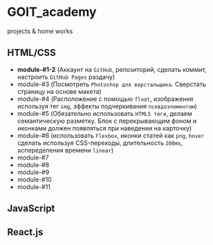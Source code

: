 # GOIT_academy
projects &amp; home works

## HTML/CSS

- **module-#1-2** (Аккаунт на `GitHub`, репозиторий, сделать коммит, настроить `GitHub Pages` раздачу)
- module-#3 (Посмотреть `Photoshop для верстальщика`. Сверстать страницу на основе макета)
- module-#4 (Расположение с помощью `float`, изображения используя тег `img`, эффекты подчеркивания `псевдоэлементом`)
- module-#5 (Обязательно использовать `HTML5 теги`, делаем семантическую разметку. Блок c перекрывающим фоном и иконками должен появляться при наведении на карточку)
- module-#6 (использовать `Flexbox`, иконки статей как `png`, `hover` сделать используя CSS-переходы, длительность `200ms`, аспеределения времени `linear`)
- module-#7
- module-#8
- module-#9
- module-#10
- module-#11

## JavaScript

## React.js

